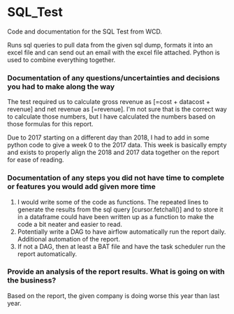 # SQL_Test
Code and documentation for the SQL Test from WCD. 

Runs sql queries to pull data from the given sql dump, formats it into an excel file and can send out an email with the excel file attached.  Python is used to combine everything together.

### Documentation of any questions/uncertainties and decisions you had to make along the way

The test required us to calculate gross revenue as [=cost + datacost + revenue] and net revenue as [=revenue].  I'm not sure that is the correct way to calculate those numbers, but I have calculated the numbers based on those formulas for this report.

Due to 2017 starting on a different day than 2018, I had to add in some python code to give a week 0 to the 2017 data.  This week is basically empty and exists to properly align the 2018 and 2017 data together on the report for ease of reading.

### Documentation of any steps you did not have time to complete or features you would add given more time

1. I would write some of the code as functions.  The repeated lines to generate the results from the sql query [cursor.fetchall()] and to store it in a dataframe could have been written up as a function to make the code a bit neater and easier to read.
2. Potentially write a DAG to have airflow automatically run the report daily.  Additional automation of the report.
3. If not a DAG, then at least a BAT file and have the task scheduler run the report automatically.

### Provide an analysis of the report results. What is going on with the business? 

Based on the report, the given company is doing worse this year than last year.  

